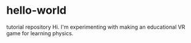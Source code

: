 # hello-world
tutorial repository
Hi. I'm experimenting with making an educational VR game for learning physics.
